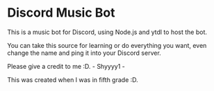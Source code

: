 # Discord Music Bot
This is a music bot for Discord, using Node.js and ytdl to host the bot.

You can take this source for learning or do everything you want, even change the name and ping it into your Discord server.

Please give a credit to me :D.
                 - Shyyyy1 -
                 
This was created when I was in fifth grade :D.
